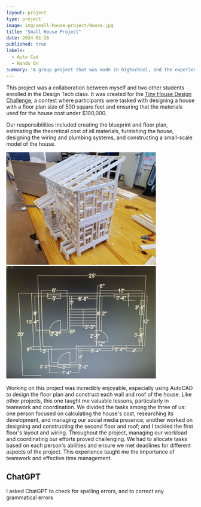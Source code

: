 ```yaml
---
layout: project
type: project
image: img/small-house-project/House.jpg
title: "Small House Project"
date: 2024-01-26
published: true
labels:
  - Auto Cad
  - Hands On
summary: "A group project that was made in highschool, and the experiences I had while making it."
---
```


This project was a collaboration between myself and two other students enrolled in the Design Tech class. It was created for the [Tiny House Design Challenge](https://docs.google.com/document/d/1mKz_WZUaSj4p2j4a9ONK0spFB6TJvteG/edit?usp=sharing&ouid=101069725802984305522&rtpof=true&sd=true), a contest where participants were tasked with designing a house with a floor plan size of 500 square feet and ensuring that the materials used for the house cost under $100,000.

Our responsibilities included creating the blueprint and floor plan, estimating the theoretical cost of all materials, furnishing the house, designing the wiring and plumbing systems, and constructing a small-scale model of the house.

<p>
  <img width="400px" class="image-fluid" src="https://raw.githubusercontent.com/CJCJsC/CJCJsC.github.io/main/img/small-house-project/20210527_130924.jpg">
  <img width="400px" class="image-fluid" src="https://raw.githubusercontent.com/CJCJsC/CJCJsC.github.io/main/img/small-house-project/20210527_130994.jpg">
</p>
Working on this project was incredibly enjoyable, especially using AutoCAD to design the floor plan and construct each wall and roof of the house. Like other projects, this one taught me valuable lessons, particularly in teamwork and coordination. We divided the tasks among the three of us: one person focused on calculating the house's cost, researching its development, and managing our social media presence; another worked on designing and constructing the second floor and roof; and I tackled the first floor's layout and wiring. Throughout the project, managing our workload and coordinating our efforts proved challenging. We had to allocate tasks based on each person's abilities and ensure we met deadlines for different aspects of the project. This experience taught me the importance of teamwork and effective time management.

<h2>
ChatGPT
</h2>
I asked ChatGPT to check for spelling errors, and to correct any grammatical errors
